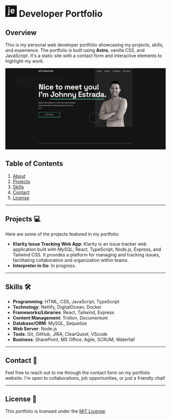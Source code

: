 # <img src="./public/favicon.svg" alt="Developer Portfolio Favicon" style="width: 36px; height: 36px;"> Developer Portfolio


## Overview
This is my personal web developer portfolio showcasing my projects, skills, and experience. The portfolio is built using **Astro**, vanilla CSS, and JavaScript. It's a static site with a contact form and interactive elements to highlight my work.

![Portfolio Demo](./src//assets//images/portfolio-preview.JPG)

## Table of Contents
1. [About](#about)
2. [Projects](#projects)
3. [Skills](#skills)
4. [Contact](#contact)
5. [License](#license)

---

## Projects 💻
Here are some of the projects featured in my portfolio:
- **Klarity Issue Tracking Web App**: Klarity is an issue tracker web application built with MySQL, React, TypeScript, Node.js, Express, and Tailwind CSS. It provides a platform for managing and tracking issues, facilitating collaboration and organization within teams.
- **Interpreter in Go**: In progress.

---

## Skills 🛠️
- **Programming**: HTML, CSS, JavaScript, TypeScript
- **Technology**: Netlify, DigitalOcean, Docker
- **Frameworks/Libraries**: React, Tailwind, Express
- **Content Management**: Tridion, Documentum
- **Database/ORM**: MySQL, Sequelize
- **Web Server**: Node.js
- **Tools**: Git, GitHub, JIRA, ClearQuest, VScode
- **Business**: SharePoint, MS Office, Agile, SCRUM, Waterfall


---

## Contact 📧
Feel free to reach out to me through the contact form on my portfolio website. I'm open to collaborations, job opportunities, or just a friendly chat!

---

## License 📝
This portfolio is licensed under the [MIT License](https://mit-license.org/).
